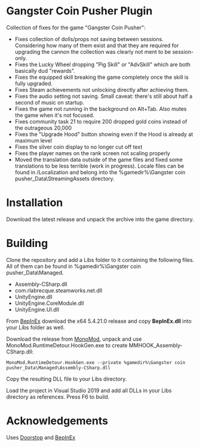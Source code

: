# Gangster Coin Pusher Plugin
Collection of fixes for the game "Gangster Coin Pusher":

- Fixes collection of dolls/props not saving between sessions. Considering how many of them exist and that they are required for upgrading the cannon the collection was clearly not ment to be session-only.
- Fixes the Lucky Wheel dropping "Pig Skill" or "AdvSkill" which are both basically dud "rewards".
- Fixes the equipped skill breaking the game completely once the skill is fully upgraded.
- Fixes Steam achievements not unlocking directly after achieving them.
- Fixes the audio setting not saving. Small caveat: there's still about half a second of music on startup.
- Fixes the game not running in the background on Alt+Tab. Also mutes the game when it's not focused.
- Fixes community task 21 to require 200 dropped gold coins instead of the outrageous 20,000
- Fixes the "Upgrade Hood" button showing even if the Hood is already at maximum level
- Fixes the silver coin display to no longer cut off text
- Fixes the player names on the rank screen not scaling properly
- Moved the translation data outside of the game files and fixed some translations to be less terrible (work in progress). Locale files can be found in /Localization and belong into the %gamedir%\Gangster coin pusher_Data\StreamingAssets directory.

# Installation

Download the latest release and unpack the archive into the game directory. 

# Building

Clone the repository and add a Libs folder to it containing the following files. All of them can be found in %gamedir%\Gangster coin pusher_Data\Managed.
- Assembly-CSharp.dll
- com.rlabrecque.steamworks.net.dll
- UnityEngine.dll
- UnityEngine.CoreModule.dll
- UnityEngine.UI.dll

 From [BepInEx](https://github.com/BepInEx/BepInEx) download the x64 5.4.21.0 release and copy **BepInEx.dll** into your Libs folder as well.

 Download the release from [MonoMod](https://github.com/MonoMod/MonoMod), unpack and use MonoMod.RuntimeDetour.HookGen.exe to create MMHOOK_Assembly-CSharp.dll:

 ```
MonoMod.RuntimeDetour.HookGen.exe --private %gamedir%\Gangster coin pusher_Data\Managed\Assembly-CSharp.dll
```

Copy the resulting DLL file to your Libs directory.

Load the project in Visual Studio 2019 and add all DLLs in your Libs directory as references. Press F6 to build.

# Acknowledgements

Uses [Doorstop](https://github.com/NeighTools/UnityDoorstop) and [BepInEx](https://github.com/BepInEx/BepInEx)
